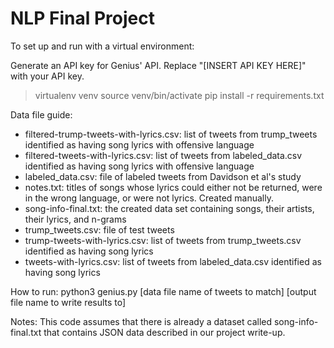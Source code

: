 # NLP Final Project

To set up and run with a virtual environment:

Generate an API key for Genius' API. Replace "[INSERT API KEY HERE]" with your API key.

> virtualenv venv
> source venv/bin/activate
> pip install -r requirements.txt

Data file guide:

- filtered-trump-tweets-with-lyrics.csv: list of tweets from trump_tweets identified as having song lyrics with offensive language
- filtered-tweets-with-lyrics.csv: list of tweets from labeled_data.csv identified as having song lyrics with offensive language
- labeled_data.csv: file of labeled tweets from Davidson et al's study
- notes.txt: titles of songs whose lyrics could either not be returned, were in the wrong language, or were not lyrics. Created manually.
- song-info-final.txt: the created data set containing songs, their artists, their lyrics, and n-grams
- trump_tweets.csv: file of test tweets
- trump-tweets-with-lyrics.csv: list of tweets from trump_tweets.csv identified as having song lyrics
- tweets-with-lyrics.csv: list of tweets from labeled_data.csv identified as having song lyrics

How to run:
python3 genius.py [data file name of tweets to match] [output file name to write results to]

Notes:
This code assumes that there is already a dataset called song-info-final.txt that contains JSON data described in our project write-up.